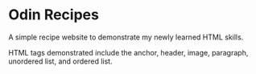 # Odin Recipes
A simple recipe website to demonstrate my newly learned HTML skills.

HTML tags demonstrated include the anchor, header, image, paragraph,
unordered list, and ordered list.